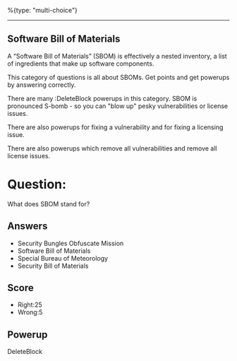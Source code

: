%{type: "multi-choice"}

---
## Software Bill of Materials
A “Software Bill of Materials” (SBOM) is
effectively a nested inventory,
a list of ingredients that make up
software components.

This category of questions is all
about SBOMs.
Get points and get powerups
by answering correctly.

There are many :DeleteBlock powerups
in this category.
SBOM is pronounced S-bomb -
so you can "blow up" pesky
vulnerabilities or license issues.

There are also powerups for
fixing a vulnerability
and for fixing a licensing issue.

There are also powerups which remove
all vulnerabilities and
remove all license issues.

# Question:
What does SBOM stand for?

## Answers
- Security Bungles Obfuscate Mission
- Software Bill of Materials
- Special Bureau of Meteorology
- Security Bill of Materials

## Score
- Right:25
- Wrong:5

## Powerup
DeleteBlock
